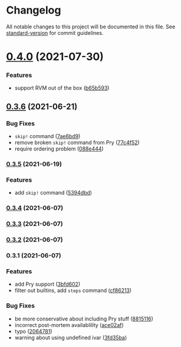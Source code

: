 # Changelog

All notable changes to this project will be documented in this file. See [standard-version](https://github.com/conventional-changelog/standard-version) for commit guidelines.

# [0.4.0](https://github.com/tomdalling/byebug-skipper/compare/v0.3.6...v0.4.0) (2021-07-30)


### Features

* support RVM out of the box ([b65b593](https://github.com/tomdalling/byebug-skipper/commit/b65b593b01f4a24a6d828914f981eaef8272c77e))



## [0.3.6](https://github.com/tomdalling/byebug-skipper/compare/v0.3.5...v0.3.6) (2021-06-21)


### Bug Fixes

* `skip!` command ([7ae6bd9](https://github.com/tomdalling/byebug-skipper/commit/7ae6bd951d8b5c1594a0da56a251857b7f2bf66c))
* remove broken `skip!` command from Pry ([77c4f52](https://github.com/tomdalling/byebug-skipper/commit/77c4f525332176d9dc84e0c9d6e2ee4d75dcee9f))
* require ordering problem ([088e444](https://github.com/tomdalling/byebug-skipper/commit/088e44485f8f495347ca3ffd3a0821e086892170))



### [0.3.5](https://github.com/tomdalling/byebug-skipper/compare/v0.3.4...v0.3.5) (2021-06-19)


### Features

* add `skip!` command ([5394dbd](https://github.com/tomdalling/byebug-skipper/commit/5394dbd29856d6616143d9defdbef570ac0de485))

### [0.3.4](https://github.com/tomdalling/byebug-skipper/compare/v0.3.3...v0.3.4) (2021-06-07)

### [0.3.3](https://github.com/tomdalling/byebug-skipper/compare/v0.3.2...v0.3.3) (2021-06-07)

### [0.3.2](https://github.com/tomdalling/byebug-skipper/compare/v0.3.1...v0.3.2) (2021-06-07)

### 0.3.1 (2021-06-07)


### Features

* add Pry support ([3bfd602](https://github.com/tomdalling/byebug-skipper/commit/3bfd602cd2f41583e22d39986b70572c065f8139))
* filter out builtins, add `steps` command ([cf86213](https://github.com/tomdalling/byebug-skipper/commit/cf862130151f0502774fe48b1706cdb079d48a84))


### Bug Fixes

* be more conservative about including Pry stuff ([8815116](https://github.com/tomdalling/byebug-skipper/commit/881511626eee1a414e73d574e06deb45e655935d))
* incorrect post-mortem availablility ([ace02af](https://github.com/tomdalling/byebug-skipper/commit/ace02afdfc5c8eae39b474776539f2d3b6ac8fc2))
* typo ([2064781](https://github.com/tomdalling/byebug-skipper/commit/2064781ae160416253b619a7de772a8978012e49))
* warning about using undefined ivar ([3fd35ba](https://github.com/tomdalling/byebug-skipper/commit/3fd35ba938d323fcf37df6655e2febd141d477c2))
